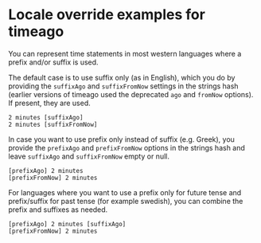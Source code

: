 # Locale override examples for timeago

You can represent time statements in most western languages where a prefix and/or suffix is used.

The default case is to use suffix only (as in English), which you do by providing the `suffixAgo` and `suffixFromNow`
settings in the strings hash (earlier versions of timeago used the deprecated
`ago` and `fromNow` options). If present, they are used.

    2 minutes [suffixAgo]
    2 minutes [suffixFromNow]

In case you want to use prefix only instead of suffix (e.g. Greek), you provide the `prefixAgo` and
`prefixFromNow` options in the strings hash and leave `suffixAgo`
and `suffixFromNow` empty or null.

    [prefixAgo] 2 minutes
    [prefixFromNow] 2 minutes

For languages where you want to use a prefix only for future tense and prefix/suffix for past tense (for example
swedish), you can combine the prefix and suffixes as needed.

    [prefixAgo] 2 minutes [suffixAgo]
    [prefixFromNow] 2 minutes
